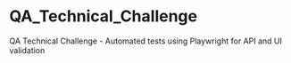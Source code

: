 # QA_Technical_Challenge
QA Technical Challenge - Automated tests using Playwright for API and UI validation
